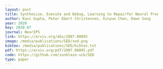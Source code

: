 ```yaml
--- 
layout: post
title: Synthesize, Execute and Debug, Learning to Repairfor Neural Program Synthesis
author: Kavi Gupta, Peter Ebert Christensen, Xinyun Chen, Dawn Song
year: 2020
key: 2020.07
journal: NeurIPS
link: https://arxiv.org/abs/2007.08095
image: /media/publications/SED/sed.png
bibtex: /media/publications/SED/bibtex.txt
pdf: https://arxiv.org/pdf/2007.08095.pdf
code: https://github.com/sunblaze-ucb/SED
type: paper
---
```

